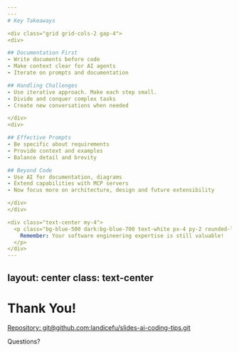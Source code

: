 ```yaml
---
---
# Key Takeaways

<div class="grid grid-cols-2 gap-4">
<div>

## Documentation First
- Write documents before code
- Make context clear for AI agents
- Iterate on prompts and documentation

## Handling Challenges
- Use iterative approach. Make each step small.
- Divide and conquer complex tasks
- Create new conversations when needed

</div>
<div>

## Effective Prompts
- Be specific about requirements
- Provide context and examples
- Balance detail and brevity

## Beyond Code
- Use AI for documentation, diagrams
- Extend capabilities with MCP servers
- Now focus more on architecture, design and future extensibility

</div>
</div>

<div class="text-center my-4">
  <p class="bg-blue-500 dark:bg-blue-700 text-white px-4 py-2 rounded-lg inline-block font-bold">
    Remember: Your software engineering expertise is still valuable!
  </p>
</div>
---
```

layout: center
class: text-center
---

# Thank You!

[Repository: git@github.com:landicefu/slides-ai-coding-tips.git](https://github.com/landicefu/slides-ai-coding-tips)

<div class="pt-12">
  <span @click="$slidev.nav.next" class="px-2 py-1 rounded cursor-pointer" hover="bg-white bg-opacity-10">
    Questions? <carbon:arrow-right class="inline"/>
  </span>
</div>

<!--
This closing slide thanks the audience and reminds them of the repository link, with a prompt for questions.
-->